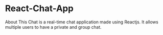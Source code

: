 # React-Chat-App
About
This Chat is a real-time chat application made using Reactjs. It allows multiple users to have a private and group chat.
